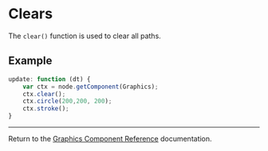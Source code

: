 # Clears

The `clear()` function is used to clear all paths.

## Example

```javascript
update: function (dt) {
    var ctx = node.getComponent(Graphics);
    ctx.clear();
    ctx.circle(200,200, 200);
    ctx.stroke();
}

```

<hr>

Return to the [Graphics Component Reference](../graphics.md) documentation.
